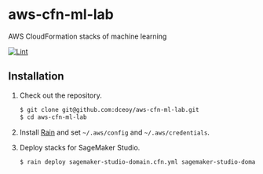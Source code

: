 aws-cfn-ml-lab
==============

AWS CloudFormation stacks of machine learning

[![Lint](https://github.com/dceoy/aws-cfn-ml-lab/actions/workflows/lint.yml/badge.svg)](https://github.com/dceoy/aws-cfn-ml-lab/actions/workflows/lint.yml)

Installation
------------

1.  Check out the repository.

    ```sh
    $ git clone git@github.com:dceoy/aws-cfn-ml-lab.git
    $ cd aws-cfn-ml-lab
    ```

2.  Install [Rain](https://github.com/aws-cloudformation/rain) and set `~/.aws/config` and `~/.aws/credentials`.

3.  Deploy stacks for SageMaker Studio.

    ```sh
    $ rain deploy sagemaker-studio-domain.cfn.yml sagemaker-studio-domain
    ```
